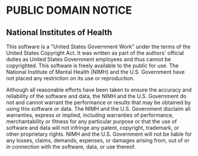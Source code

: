 
# PUBLIC DOMAIN NOTICE       

## National Institutes of Health

This software is a "United States Government Work" under the terms of the United States Copyright Act. It was written as part of the authors' official duties as United States Government employees and thus cannot be copyrighted. This software is freely available to the public for use. The National Institute of Mental Health (NIMH) and the U.S. Government have not placed any restriction on its use or reproduction.

Although all reasonable efforts have been taken to ensure the accuracy and reliability of the software and data, the NIMH and the U.S. Government do not and cannot warrant the performance or results that may be obtained by using this software or data. The NIMH and the U.S. Government disclaim all warranties, express or implied, including warranties of performance, merchantability or fitness for any particular purpose or that the use of software and data will not infringe any patent, copyright, trademark, or other proprietary rights. NIMH and the U.S. Government will not be liable for any losses, claims, demands, expenses, or damages arising from, out of or in connection with the software, data, or use thereof.

